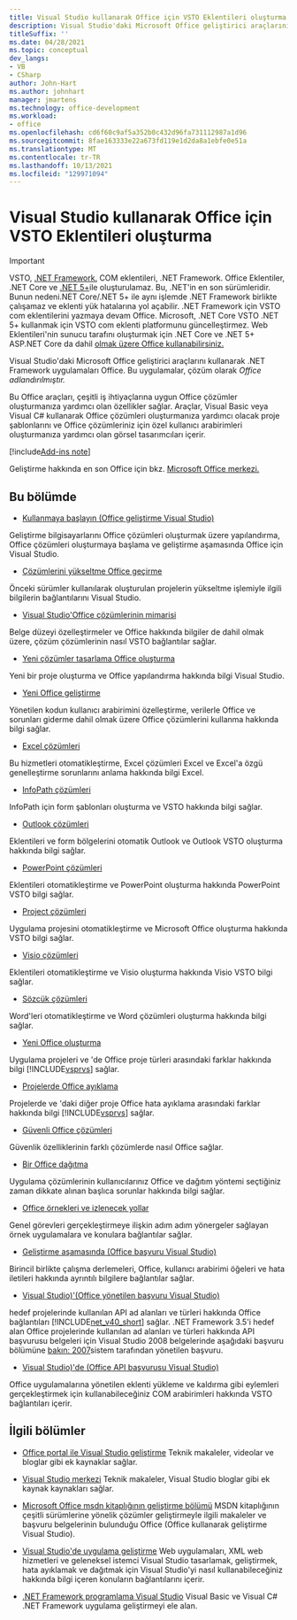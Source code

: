 ```yaml
---
title: Visual Studio kullanarak Office için VSTO Eklentileri oluşturma
description: Visual Studio'daki Microsoft Office geliştirici araçlarını kullanarak .NET Framework uygulamaları Office.
titleSuffix: ''
ms.date: 04/28/2021
ms.topic: conceptual
dev_langs:
- VB
- CSharp
author: John-Hart
ms.author: johnhart
manager: jmartens
ms.technology: office-development
ms.workload:
- office
ms.openlocfilehash: cd6f60c9af5a352b0c432d96fa731112987a1d96
ms.sourcegitcommit: 8fae163333e22a673fd119e1d2da8a1ebfe0e51a
ms.translationtype: MT
ms.contentlocale: tr-TR
ms.lasthandoff: 10/13/2021
ms.locfileid: "129971094"
---
```

# <a name="create-vsto-add-ins-for-office-by-using-visual-studio"></a>Visual Studio kullanarak Office için VSTO Eklentileri oluşturma
> [!IMPORTANT]
> VSTO, [.NET Framework.](/dotnet/framework/get-started/overview) COM eklentileri, .NET Framework. Office Eklentiler, .NET Core ve [.NET 5+](/dotnet/core/dotnet-five)ile oluşturulamaz. Bu, .NET'in en son sürümleridir. Bunun nedeni.NET Core/.NET 5+ ile aynı işlemde .NET Framework birlikte çalışamaz ve eklenti yük hatalarına yol açabilir. .NET Framework için VSTO com eklentilerini yazmaya devam Office. Microsoft, .NET Core VSTO .NET 5+ kullanmak için VSTO com eklenti platformunu güncelleştirmez. Web Eklentileri'nin sunucu tarafını oluşturmak için .NET Core ve .NET 5+ ASP.NET Core da dahil [olmak üzere Office kullanabilirsiniz.](/office/dev/add-ins/overview/office-add-ins)

  Visual Studio'daki Microsoft Office geliştirici araçlarını kullanarak .NET Framework uygulamaları Office. Bu uygulamalar, çözüm olarak *Office adlandırılmıştır.*

 Bu Office araçları, çeşitli iş ihtiyaçlarına uygun Office çözümler oluşturmanıza yardımcı olan özellikler sağlar. Araçlar, Visual Basic veya Visual C# kullanarak Office çözümleri oluşturmanıza yardımcı olacak proje şablonlarını ve Office çözümleriniz için özel kullanıcı arabirimleri oluşturmanıza yardımcı olan görsel tasarımcıları içerir.

[!include[Add-ins note](includes/addinsnote.md)]

 Geliştirme hakkında en son Office için bkz. [Microsoft Office merkezi.](https://developer.microsoft.com/office/docs)

## <a name="in-this-section"></a>Bu bölümde
- [Kullanmaya başlayın &#40;Office geliştirme Visual Studio&#41;](getting-started-office-development-in-visual-studio.md)

 Geliştirme bilgisayarlarını Office çözümleri oluşturmak üzere yapılandırma, Office çözümleri oluşturmaya başlama ve geliştirme aşamasında Office için Visual Studio.

- [Çözümlerini yükseltme Office geçirme](upgrading-and-migrating-office-solutions.md)

 Önceki sürümler kullanılarak oluşturulan projelerin yükseltme işlemiyle ilgili bilgilerin bağlantılarını Visual Studio.

- [Visual Studio'Office çözümlerinin mimarisi](architecture-of-office-solutions-in-visual-studio.md)

 Belge düzeyi özelleştirmeler ve Office hakkında bilgiler de dahil olmak üzere, çözüm çözümlerinin nasıl VSTO bağlantılar sağlar.

- [Yeni çözümler tasarlama Office oluşturma](designing-and-creating-office-solutions.md)

 Yeni bir proje oluşturma ve Office yapılandırma hakkında bilgi Visual Studio.

- [Yeni Office geliştirme](developing-office-solutions.md)

 Yönetilen kodun kullanıcı arabirimini özelleştirme, verilerle Office ve sorunları giderme dahil olmak üzere Office çözümlerini kullanma hakkında bilgi sağlar.

- [Excel çözümleri](excel-solutions.md)

 Bu hizmetleri otomatikleştirme, Excel çözümleri Excel ve Excel'a özgü genelleştirme sorunlarını anlama hakkında bilgi Excel.

- [InfoPath çözümleri](infopath-solutions.md)

 InfoPath için form şablonları oluşturma ve VSTO hakkında bilgi sağlar.

- [Outlook çözümleri](outlook-solutions.md)

 Eklentileri ve form bölgelerini otomatik Outlook ve Outlook VSTO oluşturma hakkında bilgi sağlar.

- [PowerPoint çözümleri](powerpoint-solutions.md)

 Eklentileri otomatikleştirme ve PowerPoint oluşturma hakkında PowerPoint VSTO bilgi sağlar.

- [Project çözümleri](project-solutions.md)

 Uygulama projesini otomatikleştirme ve Microsoft Office oluşturma hakkında VSTO bilgi sağlar.

- [Visio çözümleri](visio-solutions.md)

 Eklentileri otomatikleştirme ve Visio oluşturma hakkında Visio VSTO bilgi sağlar.

- [Sözcük çözümleri](word-solutions.md)

 Word'leri otomatikleştirme ve Word çözümleri oluşturma hakkında bilgi sağlar.

- [Yeni Office oluşturma](building-office-solutions.md)

 Uygulama projeleri ve 'de Office proje türleri arasındaki farklar hakkında bilgi [!INCLUDE[vsprvs](../sharepoint/includes/vsprvs-md.md)] sağlar.

- [Projelerde Office ayıklama](debugging-office-projects.md)

 Projelerde ve 'daki diğer proje Office hata ayıklama arasındaki farklar hakkında bilgi [!INCLUDE[vsprvs](../sharepoint/includes/vsprvs-md.md)] sağlar.

- [Güvenli Office çözümleri](securing-office-solutions.md)

 Güvenlik özelliklerinin farklı çözümlerde nasıl Office sağlar.

- [Bir Office dağıtma](deploying-an-office-solution.md)

 Uygulama çözümlerinin kullanıcılarınız Office ve dağıtım yöntemi seçtiğiniz zaman dikkate alınan başlıca sorunlar hakkında bilgi sağlar.

- [Office örnekleri ve izlenecek yollar](office-development-samples-and-walkthroughs.md)

 Genel görevleri gerçekleştirmeye ilişkin adım adım yönergeler sağlayan örnek uygulamalara ve konulara bağlantılar sağlar.

- [Geliştirme aşamasında &#40;Office başvuru Visual Studio&#41;](general-reference-office-development-in-visual-studio.md)

 Birincil birlikte çalışma derlemeleri, Office, kullanıcı arabirimi öğeleri ve hata iletileri hakkında ayrıntılı bilgilere bağlantılar sağlar.

- [Visual Studio&#41;'&#40;Office yönetilen başvuru Visual Studio&#41;](managed-reference-office-development-in-visual-studio.md)

 hedef projelerinde kullanılan API ad alanları ve türleri hakkında Office bağlantıları [!INCLUDE[net_v40_short](../sharepoint/includes/net-v40-short-md.md)] sağlar. .NET Framework 3.5'i hedef alan Office projelerinde kullanılan ad alanları ve türleri hakkında API başvurusu belgeleri için Visual Studio 2008 belgelerinde aşağıdaki başvuru bölümüne [bakın: 2007](managed-reference-office-development-in-visual-studio.md)sistem tarafından yönetilen başvuru.

- [Visual Studio&#41;'de &#40;Office API başvurusu Visual Studio&#41;](unmanaged-api-reference-office-development-in-visual-studio.md)

 Office uygulamalarına yönetilen eklenti yükleme ve kaldırma gibi eylemleri gerçekleştirmek için kullanabileceğiniz COM arabirimleri hakkında VSTO bağlantıları içerir.

## <a name="related-sections"></a>İlgili bölümler
- [Office portal ile Visual Studio geliştirme](https://developer.microsoft.com/office/docs) Teknik makaleler, videolar ve bloglar gibi ek kaynaklar sağlar.

- [Visual Studio merkezi](https://visualstudio.microsoft.com/) Teknik makaleler, Visual Studio bloglar gibi ek kaynak kaynakları sağlar.

- [Microsoft Office msdn kitaplığının geliştirme bölümü](/previous-versions/office/office-12/bb726434(v=office.12)) MSDN kitaplığının çeşitli sürümlerine yönelik çözümler geliştirmeyle ilgili makaleler ve başvuru belgelerinin bulunduğu Office (Office kullanarak geliştirme Visual Studio).

- [Visual Studio'de uygulama geliştirme](/previous-versions/h8w79z10(v=vs.140)) Web uygulamaları, XML web hizmetleri ve geleneksel istemci Visual Studio tasarlamak, geliştirmek, hata ayıklamak ve dağıtmak için Visual Studio'yi nasıl kullanabileceğiniz hakkında bilgi içeren konuların bağlantılarını içerir.

- [.NET Framework programlama Visual Studio](/previous-versions/visualstudio/visual-studio-2010/k1s94fta(v=vs.100)) Visual Basic ve Visual C# .NET Framework uygulama geliştirmeyi ele alan.
